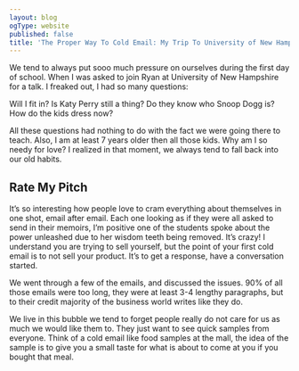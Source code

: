 ```yaml
---
layout: blog
ogType: website
published: false
title: 'The Proper Way To Cold Email: My Trip To University of New Hampshire'
---
```

We tend to always put sooo much pressure on ourselves during the first day of school. When I was asked to join Ryan at University of New Hampshire for a talk. I freaked out, I had so many questions:

Will I fit in?
Is Katy Perry still a thing?
Do they know who Snoop Dogg is?
How do the kids dress now?

All these questions had nothing to do with the fact we were going there to teach. Also, I am at least 7 years older then all those kids. Why am I so needy for love?  I realized in that moment, we always tend to fall back into our old habits. 

## Rate My Pitch

It’s so interesting how people love to cram everything about themselves in one shot, email after email. Each one looking as if they were all asked to send in their memoirs, I’m positive one of the students spoke about the power unleashed due to her wisdom teeth being removed. It’s crazy! I understand you are trying to sell yourself, but the point of your first cold email is to not sell your product. It’s to get a response, have a conversation started. 

We went through a few of the emails, and discussed the issues. 90% of all those emails were too long, they were at least 3-4 lengthy paragraphs, but to their credit majority of the business world writes like they do. 

We live in this bubble we tend to forget people really do not care for us as much we would like them to. They just want to see quick samples from everyone. Think of a cold email like food samples at the mall, the idea of the sample is to give you a small taste for what is about to come at you if you bought that meal. 


